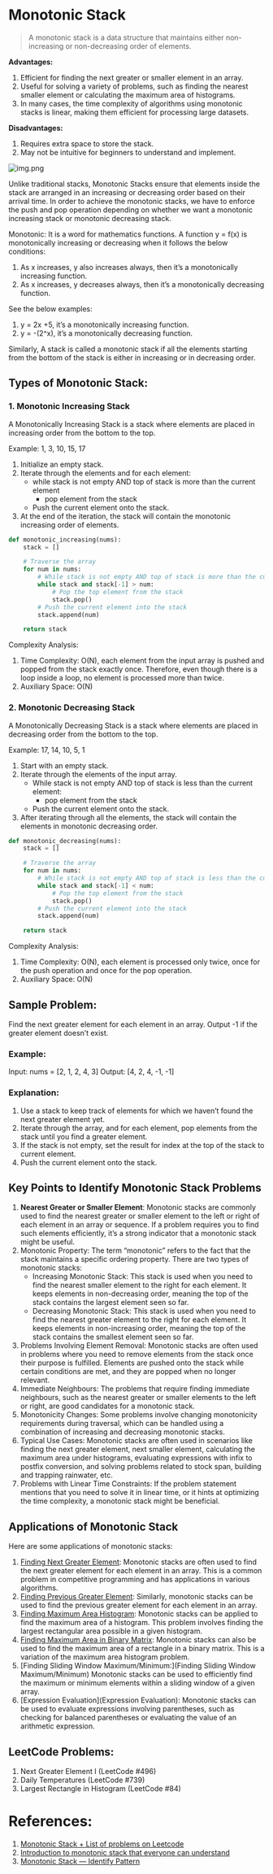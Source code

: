 # Monotonic Stack

> A monotonic stack is a data structure that maintains either non-increasing or non-decreasing order of elements.

**Advantages:**
1. Efficient for finding the next greater or smaller element in an array. 
2. Useful for solving a variety of problems, such as finding the nearest smaller element or calculating the maximum area of histograms. 
3. In many cases, the time complexity of algorithms using monotonic stacks is linear, making them efficient for processing large datasets.

**Disadvantages:**
1. Requires extra space to store the stack.
2. May not be intuitive for beginners to understand and implement.

![img.png](../../_attachments/img5.png)

Unlike traditional stacks, Monotonic Stacks ensure that elements inside the stack 
are arranged in an increasing or decreasing order based on their arrival time. 
In order to achieve the monotonic stacks, we have to enforce the push and pop operation 
depending on whether we want a monotonic increasing stack or monotonic decreasing stack.

Monotonic: It is a word for mathematics functions. 
A function y = f(x) is monotonically increasing or decreasing when it follows the below conditions:
1. As x increases, y also increases always, then it’s a monotonically increasing function. 
2. As x increases, y decreases always, then it’s a monotonically decreasing function.

See the below examples:
1. y = 2x +5, it’s a monotonically increasing function.
2. y = -(2^x), it’s a monotonically decreasing function. 

Similarly, A stack is called a monotonic stack if all the elements starting 
from the bottom of the stack is either in increasing or in decreasing order.

## Types of Monotonic Stack:

### 1. Monotonic Increasing Stack

A Monotonically Increasing Stack is a stack where elements are placed in increasing order from the bottom to the top.

Example: 1, 3, 10, 15, 17

1. Initialize an empty stack.
2. Iterate through the elements and for each element:
   * while stack is not empty AND top of stack is more than the current element
     - pop element from the stack
   * Push the current element onto the stack.
3. At the end of the iteration, the stack will contain the monotonic increasing order of elements.

```Python
def monotonic_increasing(nums):
    stack = []

    # Traverse the array
    for num in nums:
        # While stack is not empty AND top of stack is more than the current element
        while stack and stack[-1] > num:
            # Pop the top element from the stack
            stack.pop()
        # Push the current element into the stack
        stack.append(num)

    return stack
```

Complexity Analysis:
1. Time Complexity: O(N), each element from the input array is pushed and popped from the stack exactly once. Therefore, even though there is a loop inside a loop, no element is processed more than twice.
2. Auxiliary Space: O(N)

### 2. Monotonic Decreasing Stack

A Monotonically Decreasing Stack is a stack where elements are placed in decreasing order from the bottom to the top. 

Example: 17, 14, 10, 5, 1

1. Start with an empty stack.
2. Iterate through the elements of the input array. 
   * While stack is not empty AND top of stack is less than the current element:
     - pop element from the stack
   * Push the current element onto the stack.
3. After iterating through all the elements, the stack will contain the elements in monotonic decreasing order.

```Python
def monotonic_decreasing(nums):
    stack = []

    # Traverse the array
    for num in nums:
        # While stack is not empty AND top of stack is less than the current element
        while stack and stack[-1] < num:
            # Pop the top element from the stack
            stack.pop()
        # Push the current element into the stack
        stack.append(num)

    return stack
```

Complexity Analysis:
1. Time Complexity: O(N), each element is processed only twice, once for the push operation and once for the pop operation.
2. Auxiliary Space: O(N)

## Sample Problem:
Find the next greater element for each element in an array. Output -1 if the greater element doesn’t exist.

### Example:

Input: nums = [2, 1, 2, 4, 3]
Output: [4, 2, 4, -1, -1]

### Explanation:
1. Use a stack to keep track of elements for which we haven’t found the next greater element yet.
2. Iterate through the array, and for each element, pop elements from the stack until you find a greater element.
3. If the stack is not empty, set the result for index at the top of the stack to current element.
4. Push the current element onto the stack.

## Key Points to Identify Monotonic Stack Problems
1. **Nearest Greater or Smaller Element**: Monotonic stacks are commonly used to find the nearest greater or smaller element to the left or right of each element in an array or sequence. If a problem requires you to find such elements efficiently, it’s a strong indicator that a monotonic stack might be useful.
2. Monotonic Property: The term “monotonic” refers to the fact that the stack maintains a specific ordering property. There are two types of monotonic stacks:
   * Increasing Monotonic Stack: This stack is used when you need to find the nearest smaller element to the right for each element. It keeps elements in non-decreasing order, meaning the top of the stack contains the largest element seen so far. 
   * Decreasing Monotonic Stack: This stack is used when you need to find the nearest greater element to the right for each element. It keeps elements in non-increasing order, meaning the top of the stack contains the smallest element seen so far.
3. Problems Involving Element Removal: Monotonic stacks are often used in problems where you need to remove elements from the stack once their purpose is fulfilled. Elements are pushed onto the stack while certain conditions are met, and they are popped when no longer relevant.
4. Immediate Neighbours: The problems that require finding immediate neighbours, such as the nearest greater or smaller elements to the left or right, are good candidates for a monotonic stack.
5. Monotonicity Changes: Some problems involve changing monotonicity requirements during traversal, which can be handled using a combination of increasing and decreasing monotonic stacks.
6. Typical Use Cases: Monotonic stacks are often used in scenarios like finding the next greater element, next smaller element, calculating the maximum area under histograms, evaluating expressions with infix to postfix conversion, and solving problems related to stock span, building and trapping rainwater, etc.
7. Problems with Linear Time Constraints: If the problem statement mentions that you need to solve it in linear time, or it hints at optimizing the time complexity, a monotonic stack might be beneficial.

## Applications of Monotonic Stack
Here are some applications of monotonic stacks:

1. [Finding Next Greater Element](https://www.geeksforgeeks.org/introduction-to-monotonic-stack-2/#:~:text=Finding%20Next%20Greater%20Element): Monotonic stacks are often used to find the next greater element for each element in an array. This is a common problem in competitive programming and has applications in various algorithms.
2. [Finding Previous Greater Element](https://www.geeksforgeeks.org/previous-greater-element/): Similarly, monotonic stacks can be used to find the previous greater element for each element in an array.
3. [Finding Maximum Area Histogram](https://www.geeksforgeeks.org/introduction-to-monotonic-stack-2/#:~:text=Finding%20Maximum%20Area%20Histogram): Monotonic stacks can be applied to find the maximum area of a histogram. This problem involves finding the largest rectangular area possible in a given histogram.
4. [Finding Maximum Area in Binary Matrix](https://www.geeksforgeeks.org/introduction-to-monotonic-stack-2/#:~:text=Finding%20Maximum%20Area%20in%20Binary%20Matrix): Monotonic stacks can also be used to find the maximum area of a rectangle in a binary matrix. This is a variation of the maximum area histogram problem.
5. [Finding Sliding Window Maximum/Minimum:](Finding Sliding Window Maximum/Minimum) Monotonic stacks can be used to efficiently find the maximum or minimum elements within a sliding window of a given array.
6. [Expression Evaluation](Expression Evaluation): Monotonic stacks can be used to evaluate expressions involving parentheses, such as checking for balanced parentheses or evaluating the value of an arithmetic expression.

## LeetCode Problems:
1. Next Greater Element I (LeetCode #496)
2. Daily Temperatures (LeetCode #739)
3. Largest Rectangle in Histogram (LeetCode #84)

# References:
1. [Monotonic Stack + List of problems on Leetcode](!https://liuzhenglaichn.gitbook.io/algorithm/monotonic-stack)
2. [Introduction to monotonic stack that everyone can understand](!https://medium.com/@florian_algo/introduction-to-monotonic-stack-that-everyone-can-understand-e5f54467faaf)
3. [Monotonic Stack — Identify Pattern](!https://itnext.io/monotonic-stack-identify-pattern-3da2d491a61e)